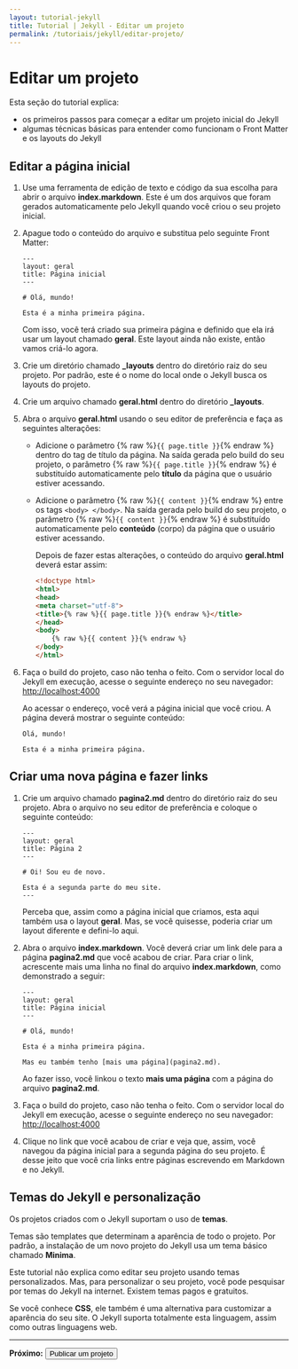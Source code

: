 ```yaml
---
layout: tutorial-jekyll
title: Tutorial | Jekyll - Editar um projeto
permalink: /tutoriais/jekyll/editar-projeto/
---
```


# Editar um projeto

Esta seção do tutorial explica:

* os primeiros passos para começar a editar um projeto inicial do Jekyll
* algumas técnicas básicas para entender como funcionam o Front Matter e os layouts do Jekyll

## Editar a página inicial

1. Use uma ferramenta de edição de texto e código da sua escolha para abrir o arquivo **index.markdown**. Este é um dos arquivos que foram gerados automaticamente pelo Jekyll quando você criou o seu projeto inicial.

2. Apague todo o conteúdo do arquivo e substitua pelo seguinte Front Matter:

    ```text
    ---
    layout: geral
    title: Página inicial
    ---
    
    # Olá, mundo!
    
    Esta é a minha primeira página.
    ```

    Com isso, você terá criado sua primeira página e definido que ela irá usar um layout chamado **geral**. Este layout ainda não existe, então vamos criá-lo agora.

3. Crie um diretório chamado **_layouts** dentro do diretório raiz do seu projeto. Por padrão, este é o nome do local onde o Jekyll busca os layouts do projeto.

4. Crie um arquivo chamado **geral.html** dentro do diretório **_layouts**.

5. Abra o arquivo **geral.html** usando o seu editor de preferência e faça as seguintes alterações:

    * Adicione o parâmetro {% raw %}`{{ page.title }}`{% endraw %} dentro do tag de título da página. Na saída gerada pelo build do seu projeto, o parâmetro {% raw %}`{{ page.title }}`{% endraw %} é substituído automaticamente pelo **título** da página que o usuário estiver acessando.
    * Adicione o parâmetro {% raw %}`{{ content }}`{% endraw %} entre os tags `<body> </body>`. Na saída gerada pelo build do seu projeto, o parâmetro {% raw %}`{{ content }}`{% endraw %} é substituído automaticamente pelo **conteúdo** (corpo) da página que o usuário estiver acessando.

      Depois de fazer estas alterações, o conteúdo do arquivo **geral.html** deverá estar assim:

      ```html
      <!doctype html>
      <html>
      <head>
      <meta charset="utf-8">
      <title>{% raw %}{{ page.title }}{% endraw %}</title>
      </head>
      <body>
          {% raw %}{{ content }}{% endraw %}
      </body>
      </html>
      ```

6. Faça o build do projeto, caso não tenha o feito. Com o servidor local do Jekyll em execução, acesse o seguinte endereço no seu navegador: [http://localhost:4000](http://localhost:4000)

    Ao acessar o endereço, você verá a página inicial que você criou. A página deverá mostrar o seguinte conteúdo:

    ```text
    Olá, mundo!

    Esta é a minha primeira página.
    ```

## Criar uma nova página e fazer links

1. Crie um arquivo chamado **pagina2.md** dentro do diretório raiz do seu projeto. Abra o arquivo no seu editor de preferência e coloque o seguinte conteúdo:

    ```text
    ---
    layout: geral
    title: Página 2
    ---

    # Oi! Sou eu de novo.

    Esta é a segunda parte do meu site.
    ---
    ```

    Perceba que, assim como a página inicial que criamos, esta aqui também usa o layout **geral**. Mas, se você quisesse, poderia criar um layout diferente e defini-lo aqui.

2. Abra o arquivo **index.markdown**. Você deverá criar um link dele para a página **pagina2.md** que você acabou de criar. Para criar o link, acrescente mais uma linha no final do arquivo **index.markdown**, como demonstrado a seguir:

    ```text
    ---
    layout: geral
    title: Página inicial
    ---
    
    # Olá, mundo!
    
    Esta é a minha primeira página.

    Mas eu também tenho [mais uma página](pagina2.md).
    ```

    Ao fazer isso, você linkou o texto **mais uma página** com a página do arquivo **pagina2.md**.

3. Faça o build do projeto, caso não tenha o feito. Com o servidor local do Jekyll em execução, acesse o seguinte endereço no seu navegador: [http://localhost:4000](http://localhost:4000)

4. Clique no link que você acabou de criar e veja que, assim, você navegou da página inicial para a segunda página do seu projeto. É desse jeito que você cria links entre páginas escrevendo em Markdown e no Jekyll.

## Temas do Jekyll e personalização

Os projetos criados com o Jekyll suportam o uso de **temas**.

Temas são templates que determinam a aparência de todo o projeto. Por padrão, a instalação de um novo projeto do Jekyll usa um tema básico chamado **Minima**.

Este tutorial não explica como editar seu projeto usando temas personalizados. Mas, para personalizar o seu projeto, você pode pesquisar por temas do Jekyll na internet. Existem temas pagos e gratuitos.

Se você conhece **CSS**, ele também é uma alternativa para customizar a aparência do seu site. O Jekyll suporta totalmente esta linguagem, assim como outras linguagens web.

---

<p class="proxima-unidade"><b>Próximo:</b> <a href="/tutoriais/jekyll/publicar-projeto/"><button type="button" class="btn btn-dark">Publicar um projeto</button></a></p>
